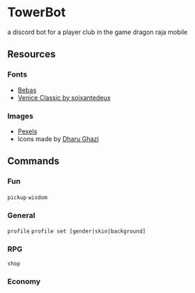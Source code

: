# TowerBot
 a discord bot for a player club in the game dragon raja mobile

## Resources
### Fonts
- [Bebas](http://bebasfont.com/)
- [Venice Classic by soixantedeux](https://www.dafont.com/venice-classic.font)

### Images
- [Pexels](https://www.pexels.com/)
- Icons made by [Dharu Ghazi](https://ghazi.itch.io/fantasy-icon-pack)

## Commands
### Fun
`pickup` `wisdom`

### General
`profile` `profile set [gender|skin|background]`

### RPG
`shop`

### Economy

